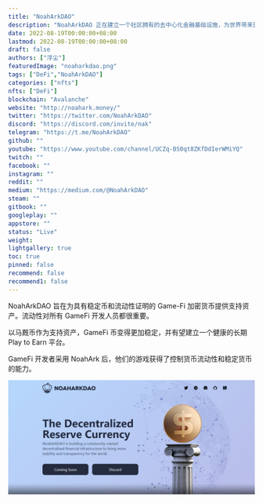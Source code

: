 ```yaml
---
title: "NoahArkDAO"
description: "NoahArkDAO 正在建立一个社区拥有的去中心化金融基础设施，为世界带来更多的稳定性和透明度。"
date: 2022-08-19T00:00:00+08:00
lastmod: 2022-08-19T00:00:00+08:00
draft: false
authors: ["浮尘"]
featuredImage: "noaharkdao.png"
tags: ["DeFi","NoahArkDAO"]
categories: ["nfts"]
nfts: ["DeFi"]
blockchain: "Avalanche"
website: "http://noahark.money/"
twitter: "https://twitter.com/NoahArkDAO"
discord: "https://discord.com/invite/nak"
telegram: "https://t.me/NoahArkDAO"
github: ""
youtube: "https://www.youtube.com/channel/UCZq-BS0qt8ZKfDdIerWMiYQ"
twitch: ""
facebook: ""
instagram: ""
reddit: ""
medium: "https://medium.com/@NoahArkDAO"
steam: ""
gitbook: ""
googleplay: ""
appstore: ""
status: "Live"
weight: 
lightgallery: true
toc: true
pinned: false
recommend: false
recommend1: false
---
```

NoahArkDAO 旨在为具有稳定币和流动性证明的 Game-Fi 加密货币提供支持资产。流动性对所有 GameFi 开发人员都很重要。

以马厩币作为支持资产，GameFi 币变得更加稳定，并有望建立一个健康的长期 Play to Earn 平台。

GameFi 开发者采用 NoahArk 后，他们的游戏获得了控制货币流动性和稳定货币的能力。

![1](FHrhQFdakAIT1ux.jpg)